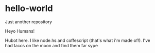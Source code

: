 # hello-world
Just another repository


Heyo Humans!

Hubot here. I like node.hs and coffescript (that's what i'm made of!).
I've had tacos on the moon and find them far sype
